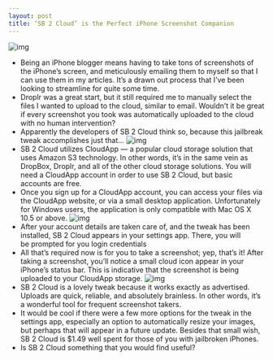 ```yaml
---
layout: post
title: ‘SB 2 Cloud’ is the Perfect iPhone Screenshot Companion
---
```

![img](http://media.idownloadblog.com/wp-content/uploads/2010/12/SB-2-Cloud-01.png)
* Being an iPhone blogger means having to take tons of screenshots of the iPhone’s screen, and meticulously emailing them to myself so that I can use them in my articles. It’s a drawn out process that I’ve been looking to streamline for quite some time.
* Droplr was a great start, but it still required me to manually select the files I wanted to upload to the cloud, similar to email. Wouldn’t it be great if every screenshot you took was automatically uploaded to the cloud with no human intervention?
* Apparently the developers of SB 2 Cloud think so, because this jailbreak tweak accomplishes just that…
![img](http://media.idownloadblog.com/wp-content/uploads/2010/12/MyCloudApp.png)
* SB 2 Cloud utilizes CloudApp — a popular cloud storage solution that uses Amazon S3 technology. In other words, it’s in the same vein as DropBox, Droplr, and all of the other cloud storage solutions. You will need a CloudApp account in order to use SB 2 Cloud, but basic accounts are free.
* Once you sign up for a CloudApp account, you can access your files via the CloudApp website, or via a small desktop application. Unfortunately for Windows users, the application is only compatible with Mac OS X 10.5 or above.
![img](http://media.idownloadblog.com/wp-content/uploads/2010/12/SB-2-Cloud-02.png)
* After your account details are taken care of, and the tweak has been installed, SB 2 Cloud appears in your settings app. There, you will be prompted for you login credentials
* All that’s required now is for you to take a screenshot; yep, that’s it! After taking a screenshot, you’ll notice a small cloud icon appear in your iPhone’s status bar. This is indicative that the screenshot is being uploaded to your CloudApp storage.
![img](http://media.idownloadblog.com/wp-content/uploads/2010/12/SB-2-Cloud-04.png)
* SB 2 Cloud is a lovely tweak because it works exactly as advertised. Uploads are quick, reliable, and absolutely brainless. In other words, it’s a wonderful tool for frequent screenshot takers.
* It would be cool if there were a few more options for the tweak in the settings app, especially an option to automatically resize your images, but perhaps that will appear in a future update. Besides that small wish, SB 2 Cloud is $1.49 well spent for those of you with jailbroken iPhones.
* Is SB 2 Cloud something that you would find useful?

